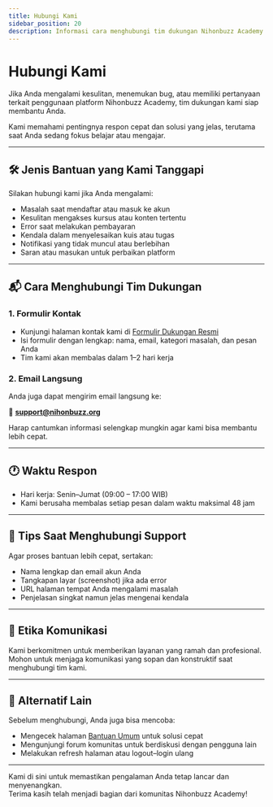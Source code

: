 ```yaml
---
title: Hubungi Kami
sidebar_position: 20
description: Informasi cara menghubungi tim dukungan Nihonbuzz Academy jika Anda mengalami kendala saat menggunakan platform.
---
```


# Hubungi Kami

Jika Anda mengalami kesulitan, menemukan bug, atau memiliki pertanyaan terkait penggunaan platform Nihonbuzz Academy, tim dukungan kami siap membantu Anda.

Kami memahami pentingnya respon cepat dan solusi yang jelas, terutama saat Anda sedang fokus belajar atau mengajar.

---

## 🛠 Jenis Bantuan yang Kami Tanggapi

Silakan hubungi kami jika Anda mengalami:

- Masalah saat mendaftar atau masuk ke akun
- Kesulitan mengakses kursus atau konten tertentu
- Error saat melakukan pembayaran
- Kendala dalam menyelesaikan kuis atau tugas
- Notifikasi yang tidak muncul atau berlebihan
- Saran atau masukan untuk perbaikan platform

---

## 📬 Cara Menghubungi Tim Dukungan

### 1. **Formulir Kontak**
- Kunjungi halaman kontak kami di [Formulir Dukungan Resmi](https://academy.nihonbuzz.org/contact)
- Isi formulir dengan lengkap: nama, email, kategori masalah, dan pesan Anda
- Tim kami akan membalas dalam 1–2 hari kerja

### 2. **Email Langsung**
Anda juga dapat mengirim email langsung ke:

📧 **support@nihonbuzz.org**

Harap cantumkan informasi selengkap mungkin agar kami bisa membantu lebih cepat.

---

## 🕐 Waktu Respon

- Hari kerja: Senin–Jumat (09:00 – 17:00 WIB)
- Kami berusaha membalas setiap pesan dalam waktu maksimal 48 jam

---

## 📝 Tips Saat Menghubungi Support

Agar proses bantuan lebih cepat, sertakan:

- Nama lengkap dan email akun Anda
- Tangkapan layar (screenshot) jika ada error
- URL halaman tempat Anda mengalami masalah
- Penjelasan singkat namun jelas mengenai kendala

---

## 🤝 Etika Komunikasi

Kami berkomitmen untuk memberikan layanan yang ramah dan profesional. Mohon untuk menjaga komunikasi yang sopan dan konstruktif saat menghubungi tim kami.

---

## 🔄 Alternatif Lain

Sebelum menghubungi, Anda juga bisa mencoba:

- Mengecek halaman [Bantuan Umum](./bantuan/error-akses.md) untuk solusi cepat
- Mengunjungi forum komunitas untuk berdiskusi dengan pengguna lain
- Melakukan refresh halaman atau logout–login ulang

---

Kami di sini untuk memastikan pengalaman Anda tetap lancar dan menyenangkan.  
Terima kasih telah menjadi bagian dari komunitas Nihonbuzz Academy!
